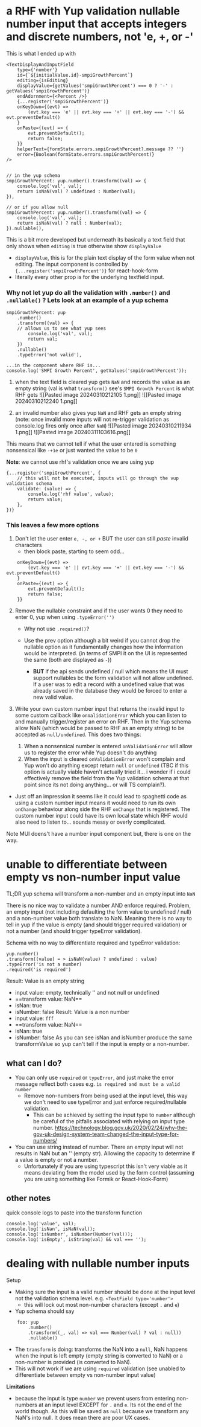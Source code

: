 # a RHF with Yup validation nullable number input that accepts integers and discrete numbers, not 'e, +, or -'
This is what I ended up with 
```
<TextDisplayAndInputField  
    type={'number'}  
    id={`${initialValue.id}-smpiGrowthPercent`}  
    editing={isEditing}  
    displayValue={getValues('smpiGrowthPercent') === 0 ? '-' : getValues('smpiGrowthPercent')}  
    endAdornment={<Percent />}  
    {...register('smpiGrowthPercent')}  
    onKeyDown={(evt) =>  
        (evt.key === 'e' || evt.key === '+' || evt.key === '-') && evt.preventDefault()  
    }  
    onPaste={(evt) => {  
        evt.preventDefault();  
        return false;  
    }}  
    helperText={formState.errors.smpiGrowthPercent?.message ?? ''}  
    error={Boolean(formState.errors.smpiGrowthPercent)}  
/>


// in the yup schema 
smpiGrowthPercent: yup.number().transform((val) => {  
    console.log('val', val);  
    return isNaN(val) ? undefined : Number(val);  
}),

// or if you allow null
smpiGrowthPercent: yup.number().transform((val) => {  
    console.log('val', val);  
    return isNaN(val) ? null : Number(val);  
}).nullable(),

```
This is a bit more developed but underneath its basically a text field that only shows when `editing` is true otherwise show `displayValue`
- `displayValue`, this is for the plain text display of the form value when not editing. The input component is controlled by `{...register('smpiGrowthPercent')}` for react-hook-form 
- literally every other prop is for the underlying textfield input.


### Why not let yup do all the validation with `.number()` and `.nullable()` ? Lets look at an example of a yup schema
```
smpiGrowthPercent: yup  
    .number()  
    .transform((val) => { 
    // allows us to see what yup sees 
        console.log('val', val);  
        return val;  
    })  
    .nullable()  
    .typeError('not valid'),
    
...in the component where RHF is...
console.log('SMPI Growth Percent', getValues('smpiGrowthPercent'));
```

1. when the text field is cleared yup gets `NaN` and records the value as an empty string (val is what `transform()` see's `SMPI Growth Percent` is what RHF gets
![[Pasted image 20240310212105 1.png]]
![[Pasted image 20240310212240 1.png]]

2. an invalid number also gives yup `NaN` and RHF gets an empty string (note: once invalid more inputs will not re-trigger validation as console.log fires only once after `NaN`)
![[Pasted image 20240310211934 1.png]]
![[Pasted image 20240311103616.png]]

This means that we cannot tell if what the user entered is something nonsensical like `-+1e`  or just wanted the value to be `0`

**Note**: we cannot use rhf's validation once we are using yup
```
{...register('smpiGrowthPercent', {  
    // this will not be executed, inputs will go through the vup validation schema
    validate: (value) => {  
        console.log('rhf value', value);  
        return value;  
    },  
})}
```


### This leaves a few more options
1. Don't let the user enter `e, -, or +` BUT the user can still *paste* invalid characters
	- then block paste, starting to seem odd...
```
    onKeyDown={(evt) =>  
        (evt.key === 'e' || evt.key === '+' || evt.key === '-') && evt.preventDefault()  
    }  
    onPaste={(evt) => {  
        evt.preventDefault();  
        return false;  
    }}  
```


2. Remove the nullable constraint and if the user wants 0 they need to enter 0, yup when using `.typeError('')`
	- Why not use `.required()`? 

	- Use the prev option although a bit weird if you cannot drop the nullable option as it fundamentally changes how the information would be interpreted. (in terms of SMPI it on the UI is represented the same (both are displayed as `-`))
		- **BUT** if the api sends undefined / null which means the UI must support nullables bc the form validation will not allow undefined. If a user was to edit a record with a undefined value that was already saved in the database they would be forced to enter a new valid value.

3. Write your own custom number input that returns the invalid input to some custom callback like `onValidationError` which you can listen to and manually trigger/register an error on RHF. Then in the Yup schema allow NaN (which would be passed to RHF as an empty string) to be accepted as `null/undefined`. This does two things:
	1. When a nonsensical number is entered `onValidationError` will allow us to register the error while Yup doesn't do anything
	2. When the input is cleared `onValidationError` won't complain and Yup won't do anything except return `null` or `undefined`
(TBC if this option is actually viable haven't actually tried it... i wonder if i could effectively remove the field from the Yup validation schema at that point since its not doing anything... or will TS complain?).
- Just off an impression it seems like it could lead to spaghetti code as using a custom number input means it would need to run its own `onChange` behaviour along side the RHF `onChange` that is registered. The custom number input could have its own local state which RHF would also need to listen to... sounds messy or overly complicated.

Note MUI doens't have a number input component but, there is one on the way.

# unable to differentiate between empty vs non-number input value
TL;DR yup schema will transform a non-number and an empty input into `NaN` 

There is no nice way to validate a number AND enforce required. Problem, an empty input (not including defaulting the form value to undefined / null) and a non-number value both translate to NaN. Meaning there is no way to tell in yup if the value is empty (and should trigger required validation) or not a number (and should trigger typeError validation).

Schema with no way to differentiate required and typeError validation: 
```
yup.number()
.transform((value) = > isNaN(value) ? undefined : value)
.typeError('is not a number)
.required('is required')
```

Result: Value is an empty string
- input value: empty, technically '' and not null or undefined 
- ==transform value:  NaN==
- isNan: true
- isNumber: false
Result: Value is a non number
- input value: `fff`
- ==transform value: NaN==
- isNan: true
- isNumber: false
As you can see isNan and isNumber produce the same transformValue so yup can't tell if the input is empty or a non-number.

## what can I do?
- You can only use `required` or `typeError`, and just make the error message reflect both cases e.g. `is required and must be a valid number`
	- Remove non-numbers from being used at the input level, this way we don't need to use typeError and just enforce required/nullable validation.
		- This can be achieved by setting the input type to `number` although be careful of the pitfalls associated with relying on input type number. https://technology.blog.gov.uk/2020/02/24/why-the-gov-uk-design-system-team-changed-the-input-type-for-numbers/ 
- You can use string instead of number. There an empty input will not results in NaN but an '' (empty str). Allowing the capacity to determine if a value is empty or not a number.
	- Unfortunately if you are using typescript this isn't very viable as it means deviating from the model used by the form control (assuming you are using something like Formik or React-Hook-Form)

## other notes
quick console logs to paste into the transform function
```
console.log('value', val);  
console.log('isNan', isNaN(val));  
console.log('isNumber', isNumber(Number(val)));  
console.log('isEmpty', isString(val) && val === '');
```


# dealing with nullable number inputs
Setup
- Making sure the input is a valid number should be done at the input level not the validation schema level. e.g. `<TextField type='number'>`
	- this will lock out most non-number characters (except `.` and `e`)
- Yup schema should say 
```
	foo: yup
		.number()
		.transform((_, val) => val === Number(val) ? val : null))
		.nullable()
```
- The `transform` is doing: transforms the NaN into a `null`, NaN happens when the input is left empty (empty string is converted to NaN) or a non-number is provided (is converted to NaN). 
- This will not work if we are using `required` validation (see unabled to differentiate between empty vs non-number input value)

**Limitations**
- because the input is type `number` we prevent users from entering non-numbers at an input level EXCEPT for `.` and `e`. Its not the end of the world though. As this will be saved as `null` because we transform any NaN's into null. It does mean there are poor UX cases.